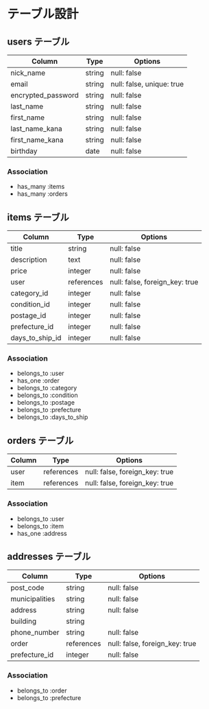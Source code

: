 # テーブル設計

## users テーブル

| Column             | Type   | Options                   |
| ------------------ | ------ | ------------------------- |
| nick_name          | string | null: false               |
| email              | string | null: false, unique: true |
| encrypted_password | string | null: false               |
| last_name          | string | null: false               |
| first_name         | string | null: false               |
| last_name_kana     | string | null: false               |
| first_name_kana    | string | null: false               |
| birthday           | date   | null: false               |

### Association

- has_many :items
- has_many :orders


## items テーブル

| Column          | Type       | Options                        |
| --------------- | ---------- | ------------------------------ |
| title           | string     | null: false                    |
| description     | text       | null: false                    |
| price           | integer    | null: false                    |
| user            | references | null: false, foreign_key: true |
| category_id     | integer    | null: false                    |
| condition_id    | integer    | null: false                    |
| postage_id      | integer    | null: false                    |
| prefecture_id   | integer    | null: false                    |
| days_to_ship_id | integer    | null: false                    |

### Association

- belongs_to :user
- has_one    :order
- belongs_to :category
- belongs_to :condition
- belongs_to :postage
- belongs_to :prefecture
- belongs_to :days_to_ship


## orders テーブル

| Column         | Type       | Options                        |
| -------------- | ---------- | ------------------------------ |
| user           | references | null: false, foreign_key: true |
| item           | references | null: false, foreign_key: true |

### Association

- belongs_to :user
- belongs_to :item
- has_one    :address


## addresses テーブル

| Column         | Type       | Options                        |
| -------------- | ---------- | ------------------------------ |
| post_code      | string     | null: false                    |
| municipalities | string     | null: false                    |
| address        | string     | null: false                    |
| building       | string     |                                |
| phone_number   | string     | null: false                    |
| order          | references | null: false, foreign_key: true |
| prefecture_id  | integer    | null: false                    |

### Association

- belongs_to :order
- belongs_to :prefecture